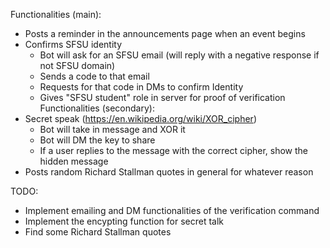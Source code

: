 Functionalities (main):
 - Posts a reminder in the announcements page when an event begins
 - Confirms SFSU identity
   - Bot will ask for an SFSU email (will reply with a negative response if not SFSU domain)
   - Sends a code to that email
   - Requests for that code in DMs to confirm Identity
   - Gives "SFSU student" role in server for proof of verification
Functionalities (secondary):
 - Secret speak (https://en.wikipedia.org/wiki/XOR_cipher)
   - Bot will take in message and XOR it
   - Bot will DM the key to share
   - If a user replies to the message with the correct cipher, show the hidden message
 - Posts random Richard Stallman quotes in general for whatever reason

TODO:
 - Implement emailing and DM functionalities of the verification command
 - Implement the encypting function for secret talk
 - Find some Richard Stallman quotes